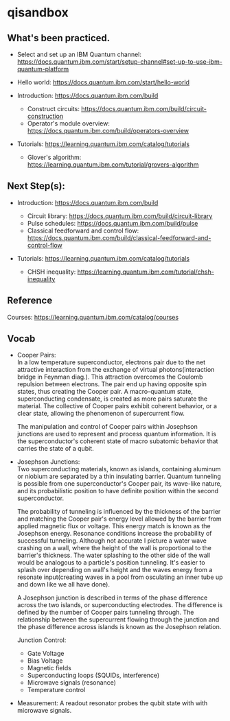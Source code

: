 # qisandbox

## What's been practiced.
- Select and set up an IBM Quantum channel:
https://docs.quantum.ibm.com/start/setup-channel#set-up-to-use-ibm-quantum-platform
- Hello world:
https://docs.quantum.ibm.com/start/hello-world

- Introduction:
https://docs.quantum.ibm.com/build
    - Construct circuits:
    https://docs.quantum.ibm.com/build/circuit-construction
    - Operator's module overview:
    https://docs.quantum.ibm.com/build/operators-overview

- Tutorials:
https://learning.quantum.ibm.com/catalog/tutorials
    - Glover's algorithm:
    https://learning.quantum.ibm.com/tutorial/grovers-algorithm

## Next Step(s):
- Introduction:
https://docs.quantum.ibm.com/build
    - Circuit library:
    https://docs.quantum.ibm.com/build/circuit-library
    - Pulse schedules:
    https://docs.quantum.ibm.com/build/pulse
    - Classical feedforward and control flow:
    https://docs.quantum.ibm.com/build/classical-feedforward-and-control-flow

- Tutorials:
https://learning.quantum.ibm.com/catalog/tutorials
    - CHSH inequality:
    https://learning.quantum.ibm.com/tutorial/chsh-inequality

## Reference
Courses:
https://learning.quantum.ibm.com/catalog/courses

## Vocab
- Cooper Pairs:\
    In a low temperature superconductor, electrons pair due to the net attractive interaction from the exchange of virtual photons(interaction bridge in Feynman diag.). This attraction overcomes the Coulomb repulsion between electrons. The pair end up having opposite spin states, thus creating the Cooper pair. A macro-quantum state, superconducting condensate, is created as more pairs saturate the material. The collective of Cooper pairs exhibit coherent behavior, or a clear state, allowing the phenomenon of supercurrent flow.

    The manipulation and control of Cooper pairs within Josephson junctions are used to represent and process quantum information. It is the superconductor's coherent state of macro subatomic behavior that carries the state of a qubit.

- Josephson Junctions:\
    Two superconducting materials, known as islands, containing aluminum or niobium are separated by a thin insulating barrier. Quantum tunneling is possible from one superconductor's Cooper pair, its wave-like nature, and its probabilistic position to have definite position within the second superconductor. 
    
    The probability of tunneling is influenced by the thickness of the barrier and matching the Cooper pair's energy level allowed by the barrier from applied magnetic flux or voltage. This energy match is known as the Josephson energy. Resonance conditions increase the probability of successful tunneling. Although not accurate I picture a water wave crashing on a wall, where the height of the wall is proportional to the barrier's thickness. The water splashing to the other side of the wall would be analogous to a particle's position tunneling. It's easier to splash over depending on wall's height and the waves energy from a resonate input(creating waves in a pool from osculating an inner tube up and down like we all have done).     
    
    A Josephson junction is described in terms of the phase difference across the two islands, or superconducting electrodes. The difference is defined by the number of Cooper pairs tunneling through. The relationship between the supercurrent flowing through the junction and the phase difference across islands is known as the Josephson relation.

    Junction Control:
    - Gate Voltage
    - Bias Voltage
    - Magnetic fields
    - Superconducting loops (SQUIDs, interference)
    - Microwave signals (resonance)
    - Temperature control

- Measurement: A readout resonator probes the qubit state with with microwave signals.
